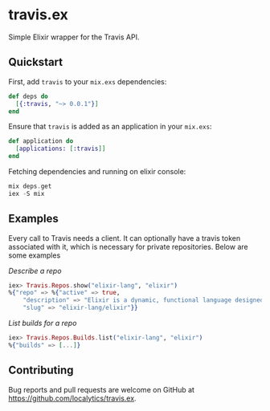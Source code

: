 # travis.ex

Simple Elixir wrapper for the Travis API.

## Quickstart

First, add `travis` to your `mix.exs` dependencies:

```elixir
def deps do
  [{:travis, "~> 0.0.1"}]
end
```

Ensure that `travis` is added as an application in your `mix.exs`:

```elixir
def application do
  [applications: [:travis]]
end
```

Fetching dependencies and running on elixir console:

```elixir
mix deps.get
iex -S mix
```

## Examples

Every call to Travis needs a client. It can optionally have a travis token associated with it, which is necessary for
private repositories. Below are some examples

*Describe a repo*

```elixir
iex> Travis.Repos.show("elixir-lang", "elixir")
%{"repo" => %{"active" => true,
    "description" => "Elixir is a dynamic, functional language designed for building scalable and maintainable applications",
    "slug" => "elixir-lang/elixir"}}
```

*List builds for a repo*

```elixir
iex> Travis.Repos.Builds.list("elixir-lang", "elixir")
%{"builds" => [...]}
```

## Contributing

Bug reports and pull requests are welcome on GitHub at https://github.com/localytics/travis.ex.
